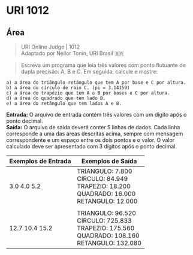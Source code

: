 # URI 1012

## Área

>URI Online Judge | 1012  
>Adaptado por Neilor Tonin, URI Brasil :brazil:

>Escreva um programa que leia três valores com ponto flutuante de dupla precisão: A, B e C. Em seguida, calcule e mostre:  

```"
a) a área do triângulo retângulo que tem A por base e C por altura.  
b) a área do círculo de raio C. (pi = 3.14159)  
c) a área do trapézio que tem A e B por bases e C por altura.  
d) a área do quadrado que tem lado B.  
e) a área do retângulo que tem lados A e B.  
```

**Entrada:** O arquivo de entrada contém três valores com um dígito após o ponto decimal.  
**Saída:** O arquivo de saída deverá conter 5 linhas de dados. Cada linha corresponde a uma das áreas descritas acima, sempre com mensagem correspondente e um espaço entre os dois pontos e o valor. O valor calculado deve ser apresentado com 3 dígitos após o ponto decimal.  

| Exemplos de Entrada | Exemplos de Saída                                                                                     |
| ------------------- | ----------------------------------------------------------------------------------------------------- |
| 3.0 4.0 5.2         | TRIANGULO: 7.800<br>CIRCULO: 84.949<br>TRAPEZIO: 18.200<br>QUADRADO: 16.000<br>RETANGULO: 12.000      |
|                     |                                                                                                       |
| 12.7 10.4 15.2      | TRIANGULO: 96.520<br>CIRCULO: 725.833<br>TRAPEZIO: 175.560<br>QUADRADO: 108.160<br>RETANGULO: 132.080 |
